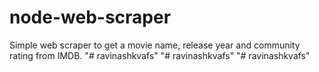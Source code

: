 node-web-scraper
================

Simple web scraper to get a movie name, release year and community rating from IMDB.
"# ravinashkvafs" 
"# ravinashkvafs" 
"# ravinashkvafs" 
